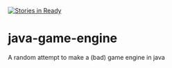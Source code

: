[![Stories in Ready](https://badge.waffle.io/jakebacker/java-game-engine.png?label=ready&title=Ready)](https://waffle.io/jakebacker/java-game-engine)
# java-game-engine
A random attempt to make a (bad) game engine in java
